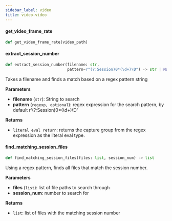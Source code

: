 ```yaml
---
sidebar_label: video
title: video.video
---
```


#### get\_video\_frame\_rate

```python
def get_video_frame_rate(video_path)
```

#### extract\_session\_number

```python
def extract_session_number(filename: str,
                           pattern=r"(?:Session)0*(\d+)\D") -> str | None
```

Takes a filename and finds a match based on a regex pattern string

**Parameters**

* **filename** (`str`): String to search
* **pattern** (`regexp, optional`): regex expression for the search pattern, by default r&#x27;(?:Session)0*(\d+)\D&#x27;

**Returns**

* `literal eval return`: returns the capture group from the regex expression as the literal eval type.

#### find\_matching\_session\_files

```python
def find_matching_session_files(files: list, session_num) -> list
```

Using a regex pattern, finds all files that match the session number.

**Parameters**

* **files** (`list`): list of file paths to search through
* **session_num**: number to search for

**Returns**

* `list`: list of files with the matching session number

